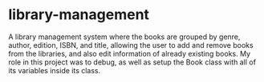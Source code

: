 # library-management
A library management system where the books are grouped by genre, author, edition, ISBN, and title, allowing the user to add and remove books from the libraries, and also edit information of already existing books. My role in this project was to debug, as well as setup the Book class with all of its variables inside its class.
